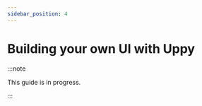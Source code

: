 ```yaml
---
sidebar_position: 4
---
```


# Building your own UI with Uppy

:::note

This guide is in progress.

:::
